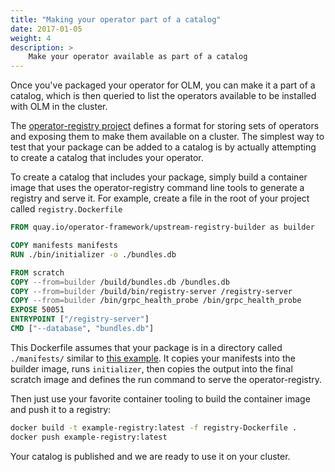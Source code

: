 ```yaml
---
title: "Making your operator part of a catalog"
date: 2017-01-05
weight: 4
description: >
    Make your operator available as part of a catalog
---
```


Once you've packaged your operator for OLM, you can make it a part of a catalog, which is then queried to list the operators available to be installed with OLM in the cluster.

The [operator-registry project](https://github.com/operator-framework/operator-registry) defines a format for storing sets of operators and exposing them to make them available on a cluster. The simplest way to test that your package can be added to a catalog is by actually attempting to create a catalog that includes your operator.

To create a catalog that includes your package, simply build a container image that uses the operator-registry command line tools to generate a registry and serve it. For example, create a file in the root of your project called `registry.Dockerfile`

```Dockerfile
FROM quay.io/operator-framework/upstream-registry-builder as builder

COPY manifests manifests
RUN ./bin/initializer -o ./bundles.db

FROM scratch
COPY --from=builder /build/bundles.db /bundles.db
COPY --from=builder /build/bin/registry-server /registry-server
COPY --from=builder /bin/grpc_health_probe /bin/grpc_health_probe
EXPOSE 50051
ENTRYPOINT ["/registry-server"]
CMD ["--database", "bundles.db"]
```

This Dockerfile assumes that your package is in a directory called `./manifests/` similar to [this example](https://github.com/operator-framework/operator-registry/tree/master/manifests). It copies your manifests into the builder image, runs `initializer`, then copies the output into the final scratch image and defines the run command to serve the operator-registry.

Then just use your favorite container tooling to build the container image and push it to a registry:

```bash
docker build -t example-registry:latest -f registry-Dockerfile .
docker push example-registry:latest
```

Your catalog is published and we are ready to use it on your cluster.
